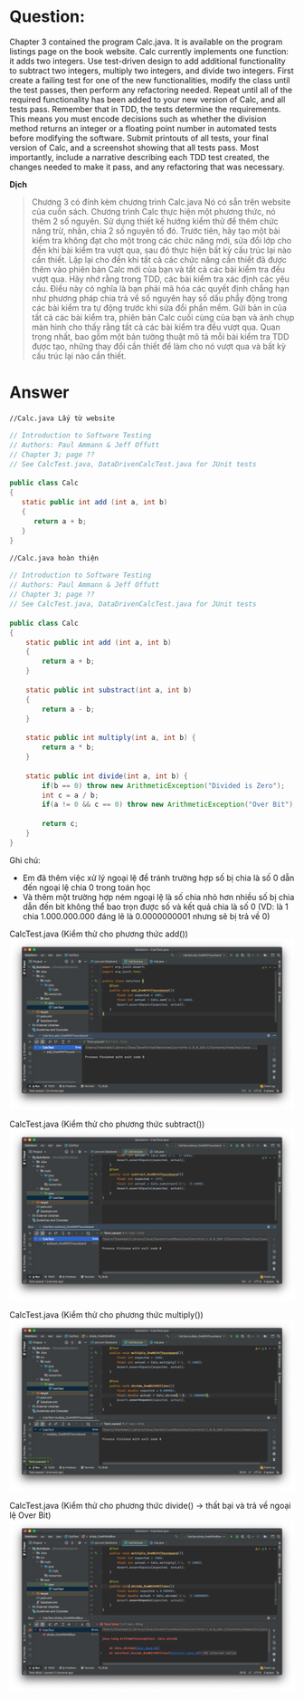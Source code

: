 # **Question:** 
Chapter 3 contained the program Calc.java. It is available on the program listings page on the book website.
Calc currently implements one function: it adds two integers. Use test-driven design to add additional functionality to subtract two integers, multiply two integers, and divide two integers. First create a failing test for one of the new functionalities, modify the class until the test passes, then perform any refactoring needed. Repeat until all of the required functionality has been added to your new version of Calc, and all tests pass.
Remember that in TDD, the tests determine the requirements. This means you must encode decisions such as whether the division method returns an integer or a floating point number in automated tests before modifying the software.
Submit printouts of all tests, your final version of Calc, and a screenshot showing that all tests pass. Most importantly, include a narrative describing each TDD test created, the changes needed to make it pass, and any refactoring that was necessary.

**Dịch**
> Chương 3 có đính kèm chương trình Calc.java Nó có sẵn trên website của cuốn sách. Chương trình Calc thực hiện một phương thức, nó thêm 2 số nguyên. Sử dụng thiết kế hướng kiểm thử để thêm chức năng trừ, nhân, chia 2 số nguyên tố đó. Trước tiên, hãy tạo một bài kiểm tra không đạt cho một trong các chức năng mới, sửa đổi lớp cho đến khi bài kiểm tra vượt qua, sau đó thực hiện bất kỳ cấu trúc lại nào cần thiết. Lặp lại cho đến khi tất cả các chức năng cần thiết đã được thêm vào phiên bản Calc mới của bạn và tất cả các bài kiểm tra đều vượt qua.
Hãy nhớ rằng trong TDD, các bài kiểm tra xác định các yêu cầu. Điều này có nghĩa là bạn phải mã hóa các quyết định chẳng hạn như phương pháp chia trả về số nguyên hay số dấu phẩy động trong các bài kiểm tra tự động trước khi sửa đổi phần mềm.
Gửi bản in của tất cả các bài kiểm tra, phiên bản Calc cuối cùng của bạn và ảnh chụp màn hình cho thấy rằng tất cả các bài kiểm tra đều vượt qua. Quan trọng nhất, bao gồm một bản tường thuật mô tả mỗi bài kiểm tra TDD được tạo, những thay đổi cần thiết để làm cho nó vượt qua và bất kỳ cấu trúc lại nào cần thiết.

# **Answer**
```//Calc.java Lấy từ website```

```java
// Introduction to Software Testing
// Authors: Paul Ammann & Jeff Offutt
// Chapter 3; page ??
// See CalcTest.java, DataDrivenCalcTest.java for JUnit tests

public class Calc
{
   static public int add (int a, int b)
   {
      return a + b;
   }
}
```

```//Calc.java hoàn thiện```
```java
// Introduction to Software Testing
// Authors: Paul Ammann & Jeff Offutt
// Chapter 3; page ??
// See CalcTest.java, DataDrivenCalcTest.java for JUnit tests

public class Calc
{
    static public int add (int a, int b)
    {
        return a + b;
    }

    static public int substract(int a, int b)
    {
        return a - b;
    }

    static public int multiply(int a, int b) {
        return a * b;
    }

    static public int divide(int a, int b) {
        if(b == 0) throw new ArithmeticException("Divided is Zero");
        int c = a / b;
        if(a != 0 && c == 0) throw new ArithmeticException("Over Bit");

        return c;
    }
}
```

Ghi chú:
- Em đã thêm việc xử lý ngoại lệ để tránh trường hợp số bị chia là số 0 dẫn đến ngoại lệ chia 0 trong toán học
- Và thêm một trường hợp ném ngoại lệ là số chia nhỏ hơn nhiều số bị chia dẫn đến bit không thể bao trọn được số và kết quả chia là số 0
(VD: là 1 chia 1.000.000.000 đáng lẽ là 0.0000000001 nhưng sẽ bị trả về 0)


CalcTest.java (Kiểm thử cho phương thức add())
![](resources/Chapter4/CalcAdd.png)

CalcTest.java (Kiểm thử cho phương thức subtract())
![](resources/Chapter4/CalcSubtract.png)

CalcTest.java (Kiểm thử cho phương thức multiply())
![](resources/Chapter4/CalcMultiply.png)

CalcTest.java (Kiểm thử cho phương thức divide() -> thất bại và trả về ngoại lệ Over Bit)
![](resources/Chapter4/CalcDivide.png)